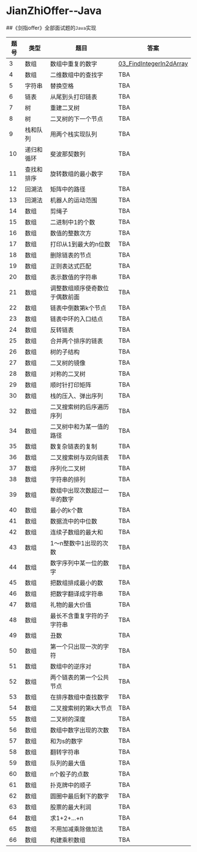 # JianZhiOffer--Java


##《剑指offer》全部面试题的`Java`实现


|题号|类型|题目|答案|
|---|---|---|---|
|3|数组|数组中重复的数字|[03_FindIntegerIn2dArray](https://github.com/vv61Zhang/JianZhiOffer--Java/blob/master/src/03_FindIntegerIn2dArray.java)|
|4|数组|二维数组中的查找字|TBA|
|5|字符串|替换空格|TBA|
|6|链表|从尾到头打印链表|TBA|
|7|树|重建二叉树|TBA|
|8|树|二叉树的下一个节点|TBA|
|9|栈和队列|用两个栈实现队列|TBA|
|10|递归和循环|斐波那契数列|TBA|
|11|查找和排序|旋转数组的最小数字|TBA|
|12|回溯法|矩阵中的路径|TBA|
|13|回溯法|机器人的运动范围|TBA|
|14|数组|剪绳子|TBA|
|15|数组|二进制中1的个数|TBA|
|16|数组|数值的整数次方|TBA|
|17|数组|打印从1到最大的n位数|TBA|
|18|数组|删除链表的节点|TBA|
|19|数组|正则表达式匹配|TBA|
|20|数组|表示数值的字符串|TBA|
|21|数组|调整数组顺序使奇数位于偶数前面|TBA|
|22|数组|链表中倒数第k个节点|TBA|
|23|数组|链表中环的入口结点|TBA|
|24|数组|反转链表|TBA|
|25|数组|合并两个排序的链表|TBA|
|26|数组|树的子结构|TBA|
|27|数组|二叉树的镜像|TBA|
|28|数组|对称的二叉树|TBA|
|29|数组|顺时针打印矩阵|TBA|
|30|数组|栈的压入、弹出序列|TBA|
|32|数组|二叉搜索树的后序遍历序列|TBA|
|34|数组|二叉树中和为某一值的路径|TBA|
|35|数组|数复杂链表的复制|TBA|
|36|数组|二叉搜索树与双向链表|TBA|
|37|数组|序列化二叉树|TBA|
|38|数组|字符串的排列|TBA|
|39|数组|数组中出现次数超过一半的数字|TBA|
|40|数组|最小的k个数|TBA|
|41|数组|数据流中的中位数|TBA|
|42|数组|连续子数组的最大和|TBA|
|43|数组|1～n整数中1出现的次数|TBA|
|44|数组|数字序列中某一位的数字|TBA|
|45|数组|把数组排成最小的数|TBA|
|46|数组|把数字翻译成字符串|TBA|
|47|数组|礼物的最大价值|TBA|
|48|数组|最长不含重复字符的子字符串|TBA|
|49|数组|丑数|TBA|
|50|数组|第一个只出现一次的字符|TBA|
|51|数组|数组中的逆序对|TBA|
|52|数组|两个链表的第一个公共节点|TBA|
|53|数组|在排序数组中查找数字|TBA|
|54|数组|二叉搜索树的第k大节点|TBA|
|55|数组|二叉树的深度|TBA|
|56|数组|数组中数字出现的次数|TBA|
|57|数组|和为s的数字|TBA|
|58|数组|翻转字符串|TBA|
|59|数组|队列的最大值|TBA|
|60|数组|n个骰子的点数|TBA|
|61|数组|扑克牌中的顺子|TBA|
|62|数组|圆圈中最后剩下的数字|TBA|
|63|数组|股票的最大利润|TBA|
|64|数组|求1+2+...+n|TBA|
|65|数组|不用加减乘除做加法|TBA|
|66|数组|构建乘积数组|TBA|
